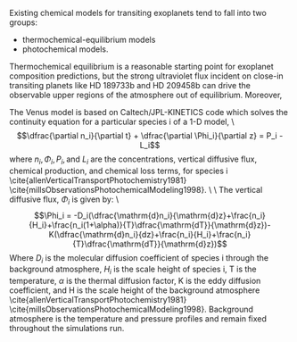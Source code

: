 

Existing chemical models for transiting exoplanets tend to fall
into two groups: 
- thermochemical-equilibrium models
- photochemical models.

Thermochemical equilibrium is a reasonable starting point for exoplanet composition predictions, but the strong ultraviolet flux incident on close-in transiting planets like HD 189733b and HD 209458b can drive the observable upper regions of the atmosphere out of equilibrium. Moreover,



The Venus model is based on Caltech/JPL-KINETICS code which solves the continuity equation for a particular species i of a 1-D model, 
\\
$$\dfrac{\partial n_i}{\partial t} + \dfrac{\partial \Phi_i}{\partial z} = P_i -L_i$$ 
where $n_i, \Phi_i,P_i, \textrm{and} \ L_i$ are the concentrations, vertical diffusive flux, chemical production, and chemical loss terms, for species i \cite{allenVerticalTransportPhotochemistry1981} \cite{millsObservationsPhotochemicalModeling1998}.
\\
\\
The vertical diffusive flux, $\Phi_i$ is given by: 
\\
$$\Phi_i = -D_i(\dfrac{\mathrm{d}n_i}{\mathrm{d}z}+\frac{n_i}{H_i}+\frac{n_i(1+\alpha)}{T}\dfrac{\mathrm{dT}}{\mathrm{d}z})-K(\dfrac{\mathrm{d}n_i}{dz}+\frac{n_i}{H_i}+\frac{n_i}{T}\dfrac{\mathrm{dT}}{\mathrm{d}z})$$ Where $D_i$ is the molecular diffusion coefficient of species i through the background atmosphere, $H_i$ is the scale height of species i, T is the temperature, $\alpha$ is the thermal diffusion factor, K is the eddy diffusion coefficient, and H is the scale height of the background atmosphere \cite{allenVerticalTransportPhotochemistry1981} \cite{millsObservationsPhotochemicalModeling1998}. Background atmosphere is the temperature and pressure profiles and remain fixed throughout the simulations run.